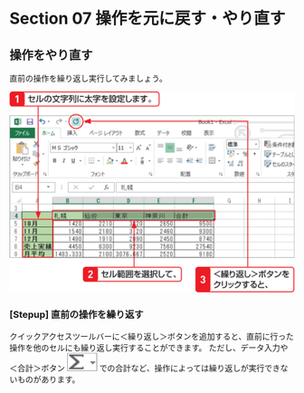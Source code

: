 # Section 07 操作を元に戻す・やり直す

## 操作をやり直す

直前の操作を繰り返し実行してみましょう。

![](003.png)

### [Stepup] 直前の操作を繰り返す

クイックアクセスツールバーに＜繰り返し＞ボタンを追加すると、直前に行った操作を他のセルにも繰り返し実行することができます。
ただし、データ入力や＜合計＞ボタン ![](icon_sigma_down.png) での合計など、操作によっては繰り返しが実行できないものがあります。


